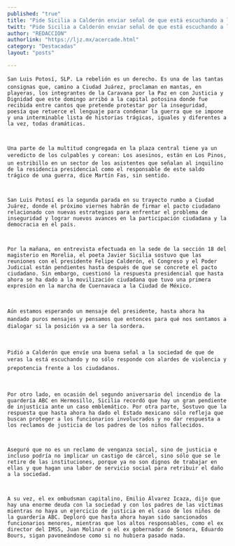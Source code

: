 ```yaml
---
published: "true"
title: "Pide Sicilia a Calderón enviar señal de que está escuchando a la sociedad"
twitt: "Pide Sicilia a Calderón enviar señal de que está escuchando a la sociedad"
author: "REDACCION"
authorlink: "https://ljz.mx/acercade.html"
category: "Destacadas"
layout: "posts"

---
```



  
    San Luis Potosí, SLP. La rebelión es un derecho. Es una de las tantas consignas que, camino a Ciudad Juárez, proclaman en mantas, en playeras, los integrantes de la Caravana por la Paz en con Justicia y Dignidad que este domingo arribó a la capital potosina donde fue recibida entre cantos que pretende protestar por la inseguridad, poesía que retuerce el lenguaje para condenar la guerra que se impone y una interminable lista de historias trágicas, iguales y diferentes a la vez, todas dramáticas.
  
  
  
    Una parte de la multitud congregada en la plaza central tiene ya un veredicto de los culpables y corean: Los asesinos, están en Los Pinos, un estribillo en un sector de los asistentes que señalan al inquilino de la residencia presidencial como el responsable de este saldo trágico de una guerra, dice Martín Fas, sin sentido.
  
  
  
    San Luis Potosí es la segunda parada en su trayecto rumbo a Ciudad Juárez, donde el próximo viernes habrán de firmar el pacto ciudadano relacionado con nuevas estrategias para enfrentar el problema de inseguridad y lograr nuevos avances en la participación ciudadana y la democracia en el país.
  
  
  
    Por la mañana, en entrevista efectuada en la sede de la sección 18 del magisterio en Morelia, el poeta Javier Sicilia sostuvo que las reuniones con el presidente Felipe Calderón, el Congreso y el Poder Judicial están pendientes hasta después de que se concrete el pacto ciudadano. Sin embargo, cuestionó la respuesta presidencial que hasta ahora se ha dado a la movilización ciudadana que tuvo una primera expresión en la marcha de Cuernavaca a la Ciudad de México.
  
  
  
    Aún estamos esperando un mensaje del presidente, hasta ahora ha mandado puros mensajes y pensamos que entonces para qué nos sentamos a dialogar si la posición va a ser la sordera.
  
  
  
    Pidió a Calderón que envíe una buena señal a la sociedad de que de veras la está escuchando y no sólo responde con alardes de violencia y prepotencia frente a los ciudadanos.
  
  
  
    Por otro lado, en ocasión del segundo aniversario del incendio de la guardería ABC en Hermosillo, Sicilia recordó que hay un gran pendiente de injusticia ante un caso emblemático. Por otra parte, Sostuvo que la respuesta que hasta ahora ha dado el Estado mexicano sólo refleja que buscan proteger a los funcionarios involucrados y no dar respuesta a los reclamos de justicia de los padres de los niños fallecidos.
  
  
  
    Aseguró que no es un reclamo de venganza social, sino de justicia e incluso podría no implicar un castigo de cárcel, sino sólo que se le retire de las instituciones, porque ya no son dignos de trabajar en ellas y que hagan una labor de servicio social para retribuir el daño a la sociedad.
  
  
  
    A su vez, el ex ombudsman capitalino, Emilio Álvarez Icaza, dijo que hay una enorme deuda con la sociedad y con los padres de las víctimas mientras no haya un ejercicio de justicia en el caso de los niños de la guardería ABC. Deploró que hasta ahora hayan sido sancionados funcionarios menores, mientras que los altos responsables, como el ex director del IMSS, Juan Molinar o el ex gobernador de Sonora, Eduardo Bours, sigan pavoneándose como si no hubiera pasado nada.
  

